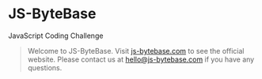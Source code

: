 # JS-ByteBase
JavaScript Coding Challenge

> Welcome to JS-ByteBase.
> Visit [js-bytebase.com](https://js-bytebase.com) to see the official website.
> Please contact us at [hello@js-bytebase.com](mailto:hello@js-bytebase.com) if you have any questions.